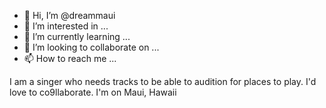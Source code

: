 - 👋 Hi, I’m @dreammaui
- 👀 I’m interested in ...
- 🌱 I’m currently learning ...
- 💞️ I’m looking to collaborate on ...
- 📫 How to reach me ...

<!---
dreammaui/dreammaui is a ✨ special ✨ repository because its `README.md` (this file) appears on your GitHub profile.
You can click the Preview link to take a look at your changes.
--->
I am a singer who needs tracks to be able to audition for places to play.  I'd love to co9llaborate. I'm on Maui, Hawaii 
